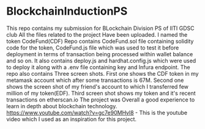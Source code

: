 # BlockchainInductionPS
This repo contains my submission for BLockchain Division PS of IITI GDSC club
All the files related to the project Have been uploaded.
I named the token CodeFund(CDF)
Repo contains CodeFund.sol file containing solidity code for the token, CodeFund.js file which was used to test it before deployment in terms of transaction being processed within wallet balance and so on.
It also contains deploy.js and hardhat.config.js which were used to deploy it along with a .env file containing key and Infura endpoint.
The repo also contains Three screen shots. First one shows the CDF token in my metamask account which after some transactions is 67M. Second one shows the screen shot of my friend's account to which I transferred few million of my token(EDF). Third screen shot shows my token and it's recent transactions on etherscan.io
The project was Overall a good experience to learn in depth about blockchain technology.
https://www.youtube.com/watch?v=gc7e90MHvl8 - This is the youtube video which I used as an inspiration for this project.
